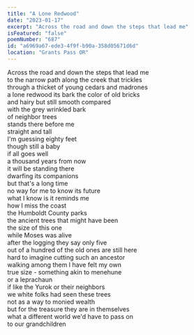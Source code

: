 ```yaml
---
title: "A Lone Redwood"
date: "2023-01-17"
excerpt: "Across the road and down the steps that lead me"
isFeatured: "false"
poemNumber: "687"
id: "a6969a67-ede3-4f9f-b90a-358d05671d6d"
location: "Grants Pass OR"
---
```


Across the road and down the steps that lead me  
to the narrow path along the creek that trickles  
through a thicket of young cedars and madrones  
a lone redwood its bark the color of old bricks  
and hairy but still smooth compared  
with the grey wrinkled bark  
of neighbor trees  
stands there before me  
straight and tall  
I'm guessing eighty feet  
though still a baby  
if all goes well  
a thousand years from now  
it will be standing there  
dwarfing its companions  
but that's a long time  
no way for me to know its future  
what I know is it reminds me  
how I miss the coast  
the Humboldt County parks  
the ancient trees that might have been  
the size of this one  
while Moses was alive  
after the logging they say only five  
out of a hundred of the old ones are still here  
hard to imagine cutting such an ancestor  
walking among them I have felt my own  
true size - something akin to menehune  
or a leprachaun  
if like the Yurok or their neighbors  
we white folks had seen these trees  
not as a way to monied wealth  
but for the treasure they are in themselves  
what a different world we'd have to pass on  
to our grandchildren

